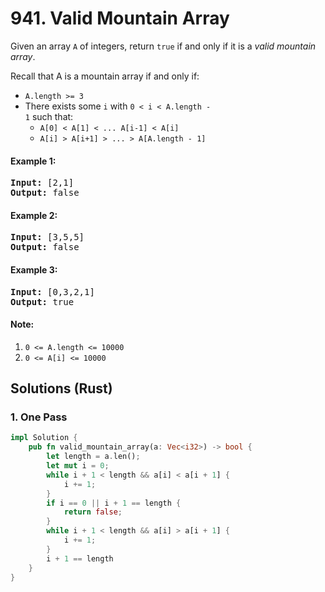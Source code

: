 # 941. Valid Mountain Array
Given an array <code>A</code> of integers, return <code>true</code> if and only if it is a *valid mountain array*.

Recall that A is a mountain array if and only if:
* <code>A.length >= 3</code>
* There exists some <code>i</code> with <code>0 < i < A.length - 1</code> such that:
    * <code>A[0] < A[1] < ... A[i-1] < A[i]</code>
    * <code>A[i] > A[i+1] > ... > A[A.length - 1]</code>

#### Example 1:
<pre>
<strong>Input:</strong> [2,1]
<strong>Output:</strong> false
</pre>

#### Example 2:
<pre>
<strong>Input:</strong> [3,5,5]
<strong>Output:</strong> false
</pre>

#### Example 3:
<pre>
<strong>Input:</strong> [0,3,2,1]
<strong>Output:</strong> true
</pre>

#### Note:
1. <code>0 <= A.length <= 10000</code>
2. <code>0 <= A[i] <= 10000</code>

## Solutions (Rust)

### 1. One Pass
```Rust
impl Solution {
    pub fn valid_mountain_array(a: Vec<i32>) -> bool {
        let length = a.len();
        let mut i = 0;
        while i + 1 < length && a[i] < a[i + 1] {
            i += 1;
        }
        if i == 0 || i + 1 == length {
            return false;
        }
        while i + 1 < length && a[i] > a[i + 1] {
            i += 1;
        }
        i + 1 == length
    }
}
```
